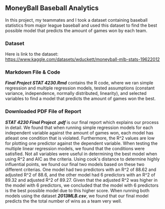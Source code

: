 ## MoneyBall Baseball Analytics 
In this project, my teammates and I took a dataset containing baseball statistics from major league baseball and used this dataset to find the best possible model that predicts the amount of games won by each team. 

### Dataset
Here is link to the dataset: 
https://www.kaggle.com/datasets/wduckett/moneyball-mlb-stats-19622012 

### Markdown File & Code 
***Final Project STAT 4230.Rmd*** contains the R code, where we ran simple regression and multiple regression models, tested assumptions (constant variance, independence, normally distributed, linearity), and selected variables to find a model that predicts the amount of games won the best.   

### Downloaded PDF File of Report 
***STAT 4230 Final Project .pdf*** is our final report which explains our process in detail. We found that when running simple regression models for each independent variable against the amount of games won, each model has atleast one condition that is violated. Furthermore, the R^2 values are low for plotting one predictor against the dependent variable. When testing the multiple linear regression models, we found that the conditions were satisfied. Not all variables were useful in determining the best model when using R^2 and AIC as the criteria. Using cook's distance to determine highly influential points, we found our final two models based on these two different criterias. One model had two predictors with an R^2 of 88.62 and adjusted R^2 of 88.6, and the other model had 6 predictors with an R^2 of 89.32 and adjusted R^2 of 89.27. Given that the adjusted R^2 was higher in the model with 6 predictors, we concluded that the model with 6 predictors is the best possible model due to this higher score. When running both models using the dataset  ***2013MLB.csv***,  we found that our final model predicts the the total number of wins as a team very well. 












